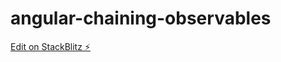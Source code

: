 # angular-chaining-observables

[Edit on StackBlitz ⚡️](https://stackblitz.com/edit/angular-chaining-observables)